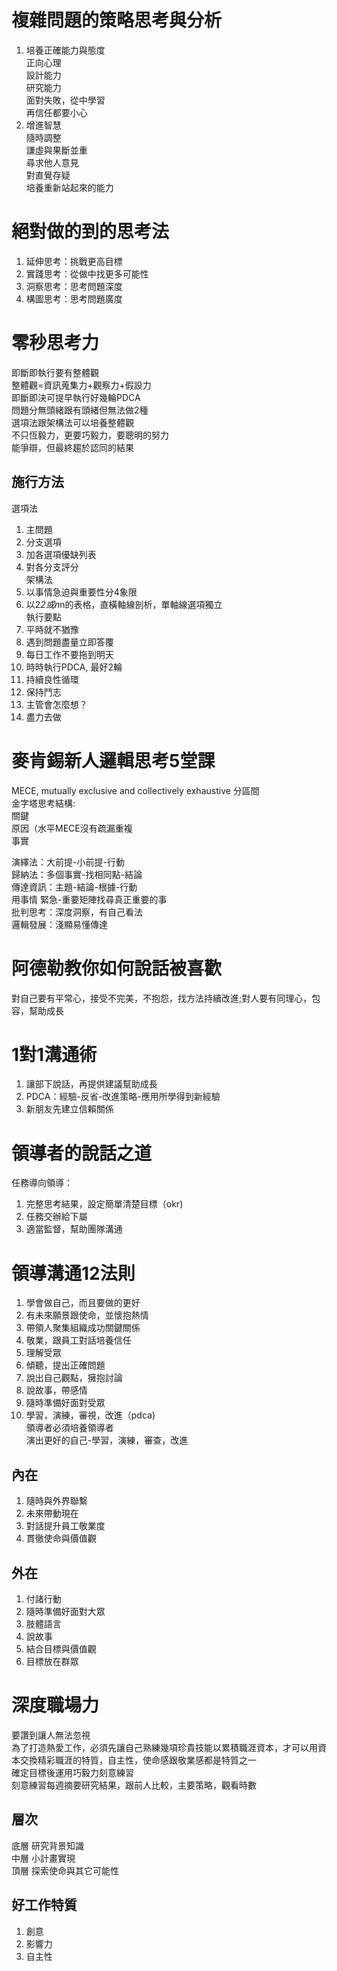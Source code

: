# 複雜問題的策略思考與分析
1. 培養正確能力與態度  
正向心理  
設計能力  
研究能力  
面對失敗，從中學習  
再信任都要小心  
2. 增進智慧  
隨時調整  
謙虛與果斷並重  
尋求他人意見  
對直覺存疑  
培養重新站起來的能力  

# 絕對做的到的思考法
1. 延伸思考：挑戰更高目標  
2. 實踐思考：從做中找更多可能性  
3. 洞察思考：思考問題深度  
4. 構圖思考：思考問題廣度  

# 零秒思考力
即斷即執行要有整體觀  
整體觀=資訊蒐集力+觀察力+假設力   
即斷即決可提早執行好幾輪PDCA  
問題分無頭緒跟有頭緒但無法做2種  
選項法跟架構法可以培養整體觀  
不只恆毅力，更要巧毅力，要聰明的努力  
能爭辯，但最終趨於認同的結果  
## 施行方法  
選項法  
1. 主問題  
2. 分支選項  
3. 加各選項優缺列表  
4. 對各分支評分  
架構法  
1. 以事情急迫與重要性分4象限   
2. 以2*2或n*n的表格，直橫軸線剖析，單軸線選項獨立  
執行要點  
1. 平時就不猶豫  
2. 遇到問題盡量立即答覆  
3. 每日工作不要拖到明天  
4. 時時執行PDCA, 最好2輪  
5. 持續良性循環  
6. 保持鬥志  
7. 主管會怎麼想？  
8. 盡力去做

# 麥肯錫新人邏輯思考5堂課
MECE, mutually exclusive and collectively exhaustive 分區間  
金字塔思考結構:  
關鍵  
原因（水平MECE沒有疏漏重複  
事實 

演繹法：大前提-小前提-行動   
歸納法：多個事實-找相同點-結論  
傳達資訊：主題-結論-根據-行動  
用事情 緊急-重要矩陣找尋真正重要的事  
批判思考：深度洞察，有自己看法  
邏輯發展：淺顯易懂傳達  

# 阿德勒教你如何說話被喜歡
對自己要有平常心，接受不完美，不抱怨，找方法持續改進;對人要有同理心，包容，幫助成長  

# 1對1溝通術
1. 讓部下說話，再提供建議幫助成長  
2. PDCA：經驗-反省-改進策略-應用所學得到新經驗  
3. 新朋友先建立信賴關係    

# 領導者的說話之道
任務導向領導：  
1. 完整思考結果，設定簡單清楚目標（okr)  
2. 任務交辦給下屬  
3. 適當監督，幫助團隊溝通  

# 領導溝通12法則  
1. 學會做自己，而且要做的更好  
2. 有未來願景跟使命，並懷抱熱情  
3. 帶領人聚集組織成功關鍵關係  
4. 敬業，跟員工對話培養信任  
5. 理解受眾  
6. 傾聽，提出正確問題  
7. 說出自己觀點，擁抱討論  
8. 說故事，帶感情  
9. 隨時準備好面對受眾  
10. 學習，演練，審視，改進（pdca)  
領導者必須培養領導者  
演出更好的自己-學習，演練，審查，改進  
## 內在  
1. 隨時與外界聯繫  
2. 未來帶動現在  
3. 對話提升員工敬業度  
4. 貫徹使命與價值觀  
## 外在  
1. 付諸行動  
2. 隨時準備好面對大眾  
3. 肢體語言  
4. 說故事  
5. 結合目標與價值觀  
6. 目標放在群眾  
 
# 深度職場力
要讚到讓人無法忽視  
為了打造熱愛工作，必須先讓自己熟練幾項珍貴技能以累積職涯資本，才可以用資本交換精彩職涯的特質，自主性，使命感跟敬業感都是特質之一  
確定目標後運用巧毅力刻意練習  
刻意練習每週摘要研究結果，跟前人比較，主要策略，觀看時數  
## 層次
底層 研究背景知識  
中層 小計畫實現  
頂層 探索使命與其它可能性    
## 好工作特質  
1. 創意  
2. 影響力  
3. 自主性  
